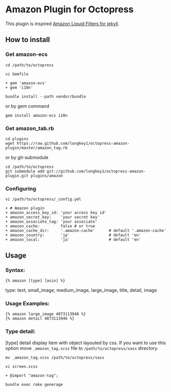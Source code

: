 # Amazon Plugin for Octopress
This  plugin is inspired [Amazon Liquid Filters for jekyll](http://base0.net/posts/amazon-liquid-filters-for-jekyll/).

## How to install

### Get amazon-ecs

    cd /path/to/octopress

    vi Gemfile

    + gem 'amazon-ecs'
    + gem 'i18n'

    bundle install --path vendor/bundle

or by gem command

    gem install amazon-ecs i18n


### Get amazon_tab.rb

    cd plugins
    wget https://raw.github.com/longkey1/octopress-amazon-plugin/master/amazon_tag.rb


or by git-submodule

    cd /path/to/octopress
    git submodule add git://github.com/longkey1/octopress-amazon-plugin.git plugins/amazon


### Configuring

    vi /path/to/octopress/_config.yml

    + # Amazon plugin
    + amazon_access_key_id: 'your access key id'
    + amazon_secret_key:    'your secret key'
    + amazon_associate_tag: 'your associate'
    + amazon_cache:         false # or true
    + amazon_cache_dir:     '.amazon-cache'      # default '.amazon-cache'
    + amazon_country:       'jp'                 # default 'en'
    + amazon_local:         'ja'                 # default 'en'


## Usage

### Syntax:

    {% amazon [type] [asin] %}

type: text, small_image, medium_image, large_image, title, detail, image

### Usage Examples:

    {% amazon large_image 4873113946 %}
    {% amazon detail 4873113946 %}

### Type detail:

[type] detail display item with object layouted by css.
If you want to use this option move `_amazon_tag.scss` file to `/path/to/octopress/sass` directory.

    mv _amazon_tag.scss /path/to/octopress/sass

    vi screen.scss

    + @import "amazon-tag";

    bundle exec rake generage
